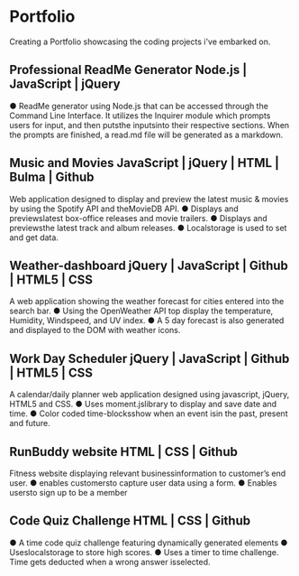 # Portfolio

Creating a Portfolio showcasing the coding projects i've embarked on.

## Professional ReadMe Generator Node.js | JavaScript | jQuery 
● ReadMe generator using Node.js that can be accessed through the Command Line Interface. It utilizes the Inquirer module which prompts users for input, and then putsthe inputsinto their respective sections. When the prompts are finished, a read.md file will be generated as a markdown. 

## Music and Movies JavaScript | jQuery | HTML | Bulma | Github 
Web application designed to display and preview the latest music & movies by using the Spotify API and theMovieDB API. ● Displays and previewslatest box-office releases and movie trailers. 
● Displays and previewsthe latest track and album releases. 
● Localstorage is used to set and get data. 

## Weather-dashboard jQuery | JavaScript | Github | HTML5 | CSS 
A web application showing the weather forecast for cities entered into the search bar. 
● Using the OpenWeather API top display the temperature, Humidity, Windspeed, and UV index. 
● A 5 day forecast is also generated and displayed to the DOM with weather icons. 

## Work Day Scheduler jQuery | JavaScript | Github | HTML5 | CSS 
A calendar/daily planner web application designed using javascript, jQuery, HTML5 and CSS. 
● Uses moment.jslibrary to display and save date and time. 
● Color coded time-blocksshow when an event isin the past, present and future. 

## RunBuddy website HTML | CSS | Github 
Fitness website displaying relevant businessinformation to customer’s end user. 
● enables customersto capture user data using a form. 
● Enables usersto sign up to be a member 

## Code Quiz Challenge HTML | CSS | Github 
● A time code quiz challenge featuring dynamically generated elements 
● Useslocalstorage to store high scores. 
● Uses a timer to time challenge. Time gets deducted when a wrong answer isselected. 
